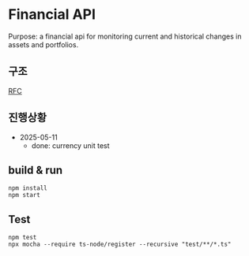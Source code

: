 # Financial API

Purpose: a financial api for monitoring current and historical changes in assets and portfolios.

## 구조

  [RFC](RFC.md)

## 진행상황

- 2025-05-11
  - done: currency unit test

## build & run

    npm install
    npm start

## Test

    npm test
    npx mocha --require ts-node/register --recursive "test/**/*.ts"
